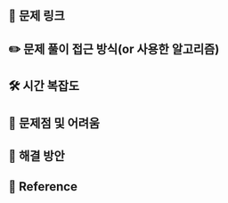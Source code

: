 ## 🔗 문제 링크

## ✏️ 문제 풀이 접근 방식(or 사용한 알고리즘)

## 🛠️ 시간 복잡도 

## 🤷 문제점 및 어려움

## 🤩 해결 방안

## 📰 Reference
